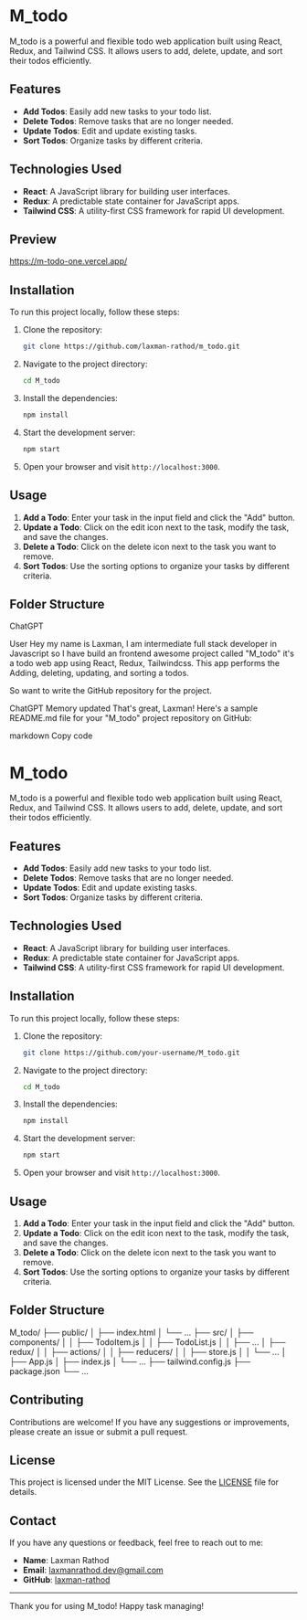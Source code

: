 # M_todo

M_todo is a powerful and flexible todo web application built using React, Redux, and Tailwind CSS. It allows users to add, delete, update, and sort their todos efficiently.

## Features

- **Add Todos**: Easily add new tasks to your todo list.
- **Delete Todos**: Remove tasks that are no longer needed.
- **Update Todos**: Edit and update existing tasks.
- **Sort Todos**: Organize tasks by different criteria.

## Technologies Used

- **React**: A JavaScript library for building user interfaces.
- **Redux**: A predictable state container for JavaScript apps.
- **Tailwind CSS**: A utility-first CSS framework for rapid UI development.

## Preview 
https://m-todo-one.vercel.app/

## Installation

To run this project locally, follow these steps:

1. Clone the repository:
    ```sh
    git clone https://github.com/laxman-rathod/m_todo.git
    ```
2. Navigate to the project directory:
    ```sh
    cd M_todo
    ```
3. Install the dependencies:
    ```sh
    npm install
    ```
4. Start the development server:
    ```sh
    npm start
    ```
5. Open your browser and visit `http://localhost:3000`.

## Usage

1. **Add a Todo**: Enter your task in the input field and click the "Add" button.
2. **Update a Todo**: Click on the edit icon next to the task, modify the task, and save the changes.
3. **Delete a Todo**: Click on the delete icon next to the task you want to remove.
4. **Sort Todos**: Use the sorting options to organize your tasks by different criteria.

## Folder Structure

ChatGPT

User
Hey my name is Laxman, I am intermediate full stack developer in Javascript so I have build an frontend awesome project called "M_todo" it's a todo web app using React, Redux, Tailwindcss. This app performs the Adding, deleting, updating, and sorting a todos.

So want to write the GitHub repository for the project.

ChatGPT
Memory updated
That's great, Laxman! Here's a sample README.md file for your "M_todo" project repository on GitHub:

markdown
Copy code
# M_todo

M_todo is a powerful and flexible todo web application built using React, Redux, and Tailwind CSS. It allows users to add, delete, update, and sort their todos efficiently.

## Features

- **Add Todos**: Easily add new tasks to your todo list.
- **Delete Todos**: Remove tasks that are no longer needed.
- **Update Todos**: Edit and update existing tasks.
- **Sort Todos**: Organize tasks by different criteria.

## Technologies Used

- **React**: A JavaScript library for building user interfaces.
- **Redux**: A predictable state container for JavaScript apps.
- **Tailwind CSS**: A utility-first CSS framework for rapid UI development.

## Installation

To run this project locally, follow these steps:

1. Clone the repository:
    ```sh
    git clone https://github.com/your-username/M_todo.git
    ```
2. Navigate to the project directory:
    ```sh
    cd M_todo
    ```
3. Install the dependencies:
    ```sh
    npm install
    ```
4. Start the development server:
    ```sh
    npm start
    ```
5. Open your browser and visit `http://localhost:3000`.

## Usage

1. **Add a Todo**: Enter your task in the input field and click the "Add" button.
2. **Update a Todo**: Click on the edit icon next to the task, modify the task, and save the changes.
3. **Delete a Todo**: Click on the delete icon next to the task you want to remove.
4. **Sort Todos**: Use the sorting options to organize your tasks by different criteria.

## Folder Structure

M_todo/
├── public/
│ ├── index.html
│ └── ...
├── src/
│ ├── components/
│ │ ├── TodoItem.js
│ │ ├── TodoList.js
│ │ ├── ...
│ ├── redux/
│ │ ├── actions/
│ │ ├── reducers/
│ │ ├── store.js
│ │ └── ...
│ ├── App.js
│ ├── index.js
│ └── ...
├── tailwind.config.js
├── package.json
└── ...


## Contributing

Contributions are welcome! If you have any suggestions or improvements, please create an issue or submit a pull request.

## License

This project is licensed under the MIT License. See the [LICENSE](LICENSE) file for details.

## Contact

If you have any questions or feedback, feel free to reach out to me:

- **Name**: Laxman Rathod 
- **Email**: laxmanrathod.dev@gmail.com
- **GitHub**: [laxman-rathod](https://github.com/laxman-rathod)

---

Thank you for using M_todo! Happy task managing!
